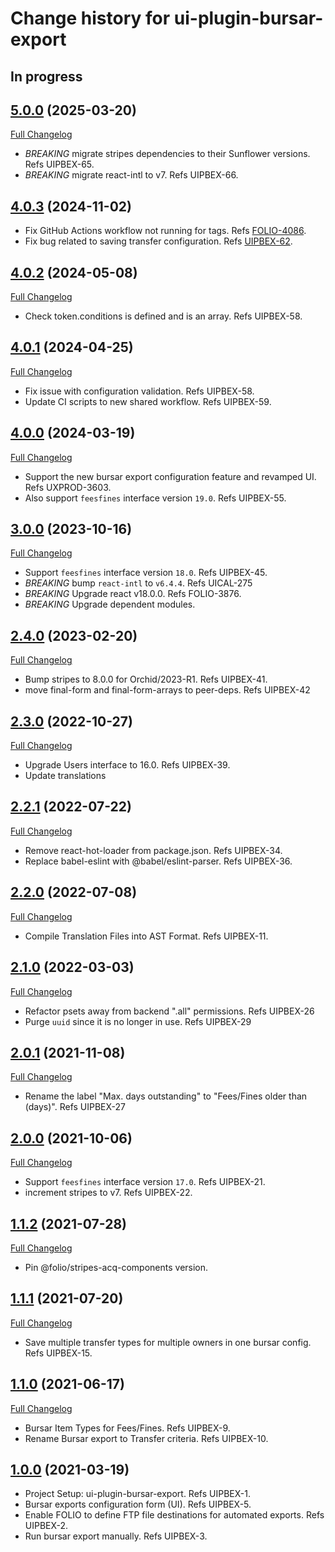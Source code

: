 # Change history for ui-plugin-bursar-export

## In progress

## [5.0.0](https://github.com/folio-org/ui-plugin-bursar-export/tree/v5.0.0) (2025-03-20)
[Full Changelog](https://github.com/folio-org/ui-plugin-bursar-export/compare/v4.0.3...v5.0.0)

* *BREAKING* migrate stripes dependencies to their Sunflower versions. Refs UIPBEX-65.
* *BREAKING* migrate react-intl to v7. Refs UIPBEX-66.

## [4.0.3](https://github.com/folio-org/ui-plugin-bursar-export/tree/v4.0.3) (2024-11-02)
* Fix GitHub Actions workflow not running for tags. Refs [FOLIO-4086](https://folio-org.atlassian.net/browse/FOLIO-4086).
* Fix bug related to saving transfer configuration. Refs [UIPBEX-62](https://folio-org.atlassian.net/browse/UIPBEX-62).

## [4.0.2](https://github.com/folio-org/ui-plugin-bursar-export/tree/v4.0.2) (2024-05-08)
[Full Changelog](https://github.com/folio-org/ui-plugin-bursar-export/compare/v4.0.1...v4.0.2)
* Check token.conditions is defined and is an array. Refs UIPBEX-58.

## [4.0.1](https://github.com/folio-org/ui-plugin-bursar-export/tree/v4.0.1) (2024-04-25)
[Full Changelog](https://github.com/folio-org/ui-plugin-bursar-export/compare/v4.0.0...v4.0.1)
* Fix issue with configuration validation. Refs UIPBEX-58.
* Update CI scripts to new shared workflow. Refs UIPBEX-59.

## [4.0.0](https://github.com/folio-org/ui-plugin-bursar-export/tree/v4.0.0) (2024-03-19)
[Full Changelog](https://github.com/folio-org/ui-plugin-bursar-export/compare/v3.0.0...v4.0.0)
* Support the new bursar export configuration feature and revamped UI. Refs UXPROD-3603.
* Also support `feesfines` interface version `19.0`. Refs UIPBEX-55.

## [3.0.0](https://github.com/folio-org/ui-plugin-bursar-export/tree/v3.0.0) (2023-10-16)
[Full Changelog](https://github.com/folio-org/ui-plugin-bursar-export/compare/v2.4.0...v3.0.0)
* Support `feesfines` interface version `18.0`. Refs UIPBEX-45.
* *BREAKING* bump `react-intl` to `v6.4.4`. Refs UICAL-275
* *BREAKING* Upgrade react v18.0.0. Refs FOLIO-3876.
* *BREAKING* Upgrade dependent modules.

## [2.4.0](https://github.com/folio-org/ui-plugin-bursar-export/tree/v2.4.0) (2023-02-20)
[Full Changelog](https://github.com/folio-org/ui-plugin-bursar-export/compare/v2.3.0...v2.4.0)
* Bump stripes to 8.0.0 for Orchid/2023-R1. Refs UIPBEX-41.
* move final-form and final-form-arrays to peer-deps. Refs UIPBEX-42

## [2.3.0](https://github.com/folio-org/ui-plugin-bursar-export/tree/v2.3.0) (2022-10-27)
[Full Changelog](https://github.com/folio-org/ui-plugin-bursar-export/compare/v2.2.1...v2.3.0)
* Upgrade Users interface to 16.0. Refs UIPBEX-39.
* Update translations

## [2.2.1](https://github.com/folio-org/ui-plugin-bursar-export/tree/v2.2.1) (2022-07-22)
[Full Changelog](https://github.com/folio-org/ui-plugin-bursar-export/compare/v2.2.0...v2.2.1)
* Remove react-hot-loader from package.json. Refs UIPBEX-34.
* Replace babel-eslint with @babel/eslint-parser. Refs UIPBEX-36.

## [2.2.0](https://github.com/folio-org/ui-plugin-bursar-export/tree/v2.2.0) (2022-07-08)
[Full Changelog](https://github.com/folio-org/ui-plugin-bursar-export/compare/v2.1.0...v2.2.0)
* Compile Translation Files into AST Format. Refs UIPBEX-11.

## [2.1.0](https://github.com/folio-org/ui-plugin-bursar-export/tree/v2.1.0) (2022-03-03)
[Full Changelog](https://github.com/folio-org/ui-plugin-bursar-export/compare/v2.0.1...v2.1.0)
* Refactor psets away from backend ".all" permissions. Refs UIPBEX-26
* Purge `uuid` since it is no longer in use. Refs UIPBEX-29

## [2.0.1](https://github.com/folio-org/ui-plugin-bursar-export/tree/v2.0.1) (2021-11-08)
[Full Changelog](https://github.com/folio-org/ui-plugin-bursar-export/compare/v2.0.0...v2.0.1)
* Rename the label "Max. days outstanding" to "Fees/Fines older than (days)". Refs UIPBEX-27

## [2.0.0](https://github.com/folio-org/ui-plugin-bursar-export/tree/v2.0.0) (2021-10-06)
[Full Changelog](https://github.com/folio-org/ui-plugin-bursar-export/compare/v1.1.2...v2.0.0)
* Support `feesfines` interface version `17.0`. Refs UIPBEX-21.
* increment stripes to v7. Refs UIPBEX-22.

## [1.1.2](https://github.com/folio-org/ui-plugin-bursar-export/tree/v1.1.2) (2021-07-28)
[Full Changelog](https://github.com/folio-org/ui-plugin-bursar-export/compare/v1.1.1...v1.1.2)

* Pin @folio/stripes-acq-components version.

## [1.1.1](https://github.com/folio-org/ui-plugin-bursar-export/tree/v1.1.1) (2021-07-20)
[Full Changelog](https://github.com/folio-org/ui-plugin-bursar-export/compare/v1.1.0...v1.1.1)

* Save multiple transfer types for multiple owners in one bursar config. Refs UIPBEX-15.

## [1.1.0](https://github.com/folio-org/ui-plugin-bursar-export/tree/v1.1.0) (2021-06-17)
[Full Changelog](https://github.com/folio-org/ui-plugin-bursar-export/compare/v1.0.0...v1.1.0)

* Bursar Item Types for Fees/Fines. Refs UIPBEX-9.
* Rename Bursar export to Transfer criteria. Refs UIPBEX-10.

## [1.0.0](https://github.com/folio-org/ui-plugin-bursar-export/tree/v1.0.0) (2021-03-19)

* Project Setup: ui-plugin-bursar-export. Refs UIPBEX-1.
* Bursar exports configuration form (UI). Refs UIPBEX-5.
* Enable FOLIO to define FTP file destinations for automated exports. Refs UIPBEX-2.
* Run bursar export manually. Refs UIPBEX-3.
